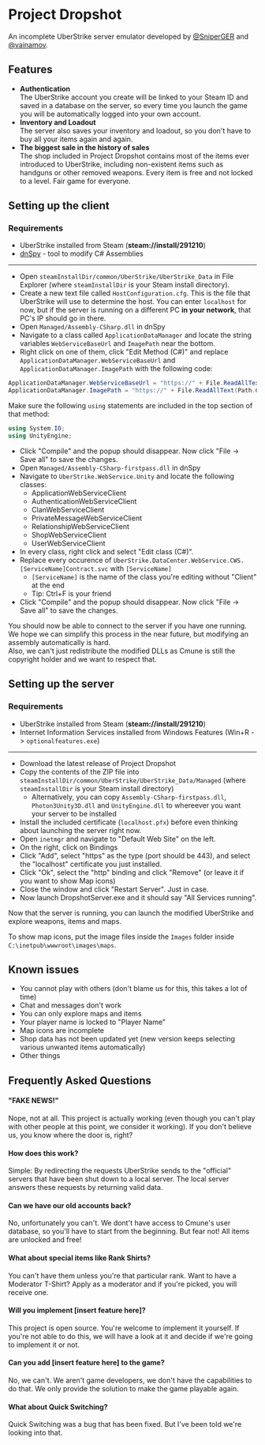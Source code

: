 # Project Dropshot
An incomplete UberStrike server emulator developed by [@SniperGER](https://twitter.com/Sniper_GER) and [@vainamov](https://twitter.com/vainamov).

## Features
- **Authentication**  
The UberStrike account you create will be linked to your Steam ID and saved in a database on the server, so every time you launch the game you will be automatically logged into your own account.
- **Inventory and Loadout**  
The server also saves your inventory and loadout, so you don't have to buy all your items again and again.
- **The biggest sale in the history of sales**  
The shop included in Project Dropshot contains most of the items ever introduced to UberStrike, including non-existent items such as handguns or other removed weapons. Every item is free and not locked to a level. Fair game for everyone.

## Setting up the client
### Requirements
- UberStrike installed from Steam (**steam://install/291210**)
- [dnSpy](https://github.com/0xd4d/dnSpy) - tool to modify C# Assemblies

---

- Open `steamInstallDir/common/UberStrike/UberStrike_Data` in File Explorer (where `steamInstallDir` is your Steam install directory).
- Create a new text file called `HostConfiguration.cfg`. This is the file that UberStrike will use to determine the host. You can enter `localhost` for now, but if the server is running on a different PC **in your network**, that PC's IP should go in there.
- Open `Managed/Assembly-CSharp.dll` in dnSpy
- Navigate to a class called `ApplicationDataManager` and locate the string variables `WebServiceBaseUrl` and `ImagePath` near the bottom.
- Right click on one of them, click "Edit Method (C#)" and replace `ApplicationDataManager.WebServiceBaseUrl` and `ApplicationDataManager.ImagePath` with the following code:
```csharp
ApplicationDataManager.WebServiceBaseUrl = "https://" + File.ReadAllText(Path.Combine(Application.dataPath, "HostConfiguration.cfg")) + "/2.0/";
ApplicationDataManager.ImagePath = "https://" + File.ReadAllText(Path.Combine(Application.dataPath, "HostConfiguration.cfg")) + "/images/";
```
Make sure the following `using` statements are included in the top section of that method:
```csharp
using System.IO;
using UnityEngine;
```
- Click "Compile" and the popup should disappear. Now click "File -> Save all" to save the changes.
- Open `Managed/Assembly-CSharp-firstpass.dll` in dnSpy
- Navigate to `UberStrike.WebService.Unity` and locate the following classes:
	- ApplicationWebServiceClient
	- AuthenticationWebServiceClient
	- ClanWebServiceClient
	- PrivateMessageWebServiceClient
	- RelationshipWebServiceClient
	- ShopWebServiceClient
	- UserWebServiceClient
- In every class, right click and select "Edit class (C#)".
- Replace every occurence of `UberStrike.DataCenter.WebService.CWS.[ServiceName]Contract.svc` with `[ServiceName]`
	- `[ServiceName]` is the name of the class you're editing without "Client" at the end
	- Tip: Ctrl+F is your friend
- Click "Compile" and the popup should disappear. Now click "File -> Save all" to save the changes.

You should now be able to connect to the server if you have one running.  
We hope we can simplify this process in the near future, but modifying an assembly automatically is hard.  
Also, we can't just redistribute the modified DLLs as Cmune is still the copyright holder and we want to respect that.

## Setting up the server
### Requirements
- UberStrike installed from Steam (**steam://install/291210**)
- Internet Information Services installed from Windows Features (Win+R -> `optionalfeatures.exe`)

---

- Download the latest release of Project Dropshot
- Copy the contents of the ZIP file into `steamInstallDir/common/UberStrike/UberStrike_Data/Managed` (where `steamInstallDir` is your Steam install directory)
	- Alternatively, you can copy `Assembly-CSharp-firstpass.dll`, `Photon3Unity3D.dll` and `UnityEngine.dll` to whereever you want your server to be installed
- Install the included certificate (`localhost.pfx`) before even thinking about launching the server right now.
- Open `inetmgr` and navigate to "Default Web Site" on the left.
- On the right, click on Bindings
- Click "Add", select "https" as the type (port should be 443), and select the "localhost" certificate you just installed.
- Click "Ok", select the "http" binding and click "Remove" (or leave it if you want to show Map icons)
- Close the window and click "Restart Server". Just in case.
- Now launch DropshotServer.exe and it should say "All Services running".

Now that the server is running, you can launch the modified UberStrike and explore weapons, items and maps.

To show map icons, put the image files inside the `Images` folder inside `C:\inetpub\wwwroot\images\maps`.

## Known issues
- You cannot play with others (don't blame us for this, this takes a lot of time)
- Chat and messages don't work
- You can only explore maps and items
- Your player name is locked to "Player Name"
- Map icons are incomplete
- Shop data has not been updated yet (new version keeps selecting various unwanted items automatically)
- Other things

## Frequently Asked Questions
#### "FAKE NEWS!"
Nope, not at all. This project is actually working (even though you can't play with other people at this point, we consider it working). If you don't believe us, you know where the door is, right?
#### How does this work?
Simple: By redirecting the requests UberStrike sends to the "official" servers that have been shut down to a local server. The local server answers these requests by returning valid data.
#### Can we have our old accounts back?
No, unfortunately you can't. We dont't have access to Cmune's user database, so you'll have to start from the beginning. But fear not! All items are unlocked and free!
#### What about special items like Rank Shirts?
You can't have them unless you're that particular rank. Want to have a Moderator T-Shirt? Apply as a moderator and if you're picked, you will receive one.
#### Will you implement [insert feature here]?
This project is open source. You're welcome to implement it yourself. If you're not able to do this, we will have a look at it and decide if we're going to implement it or not.
#### Can you add [insert feature here] to the game?
No, we can't. We aren't game developers, we don't have the capabilities to do that. We only provide the solution to make the game playable again.
#### What about Quick Switching?
Quick Switching was a bug that has been fixed. But I've been told we're looking into that.
